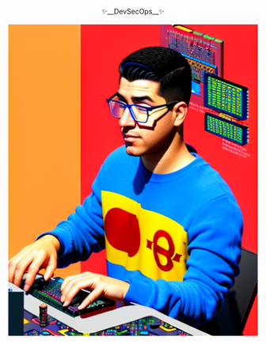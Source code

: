 <p align="center">
✨__DevSecOps__✨<br/>
<br/> 
  <img src="https://github.com/diegonz2/diegonz2/blob/main/DaggHacker.png?raw=true" alt="Italian Trulli">
</p>
